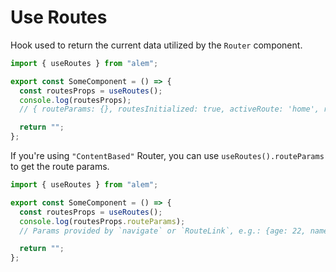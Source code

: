 # Use Routes

Hook used to return the current data utilized by the `Router` component.

```ts
import { useRoutes } from "alem";

export const SomeComponent = () => {
  const routesProps = useRoutes();
  console.log(routesProps);
  // { routeParams: {}, routesInitialized: true, activeRoute: 'home', routeParameterName: 'path', routes: ['home', 'profile'], routeType: 'ContentBased', history: [{...}] }

  return "";
};
```

If you're using `"ContentBased"` Router, you can use `useRoutes().routeParams` to get the route params.

```ts
import { useRoutes } from "alem";

export const SomeComponent = () => {
  const routesProps = useRoutes();
  console.log(routesProps.routeParams);
  // Params provided by `navigate` or `RouteLink`, e.g.: {age: 22, name: "wendz"}

  return "";
};
```
